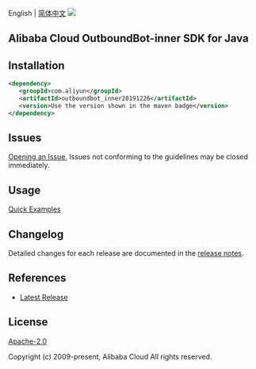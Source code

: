 English | [简体中文](README-CN.md)
![](https://aliyunsdk-pages.alicdn.com/icons/AlibabaCloud.svg)

## Alibaba Cloud OutboundBot-inner SDK for Java

## Installation

```xml
<dependency>
   <groupId>com.aliyun</groupId>
   <artifactId>outboundbot_inner20191226</artifactId>
   <version>Use the version shown in the maven badge</version>
</dependency>
```

## Issues
[Opening an Issue](https://github.com/aliyun/alibabacloud-java-sdk/issues/new), Issues not conforming to the guidelines may be closed immediately.

## Usage
[Quick Examples](https://github.com/aliyun/alibabacloud-java-sdk/blob/master/docs/0-Examples-EN.md#quick-examples)

## Changelog
Detailed changes for each release are documented in the [release notes](./ChangeLog.txt).

## References
* [Latest Release](https://github.com/aliyun/alibabacloud-java-sdk/)

## License
[Apache-2.0](http://www.apache.org/licenses/LICENSE-2.0)

Copyright (c) 2009-present, Alibaba Cloud All rights reserved.